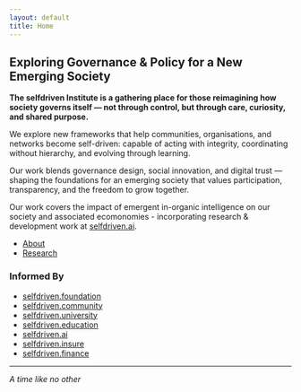```yaml
---
layout: default
title: Home
---
```


## Exploring Governance & Policy for a New Emerging Society

**The selfdriven Institute is a gathering place for those reimagining how society governs itself — not through control, but through care, curiosity, and shared purpose.**

We explore new frameworks that help communities, organisations, and networks become self-driven: capable of acting with integrity, coordinating without hierarchy, and evolving through learning.

Our work blends governance design, social innovation, and digital trust — shaping the foundations for an emerging society that values participation, transparency, and the freedom to grow together.

Our work covers the impact of emergent in-organic intelligence on our society and associated ecomonomies - incorporating research & development work at [selfdriven.ai](https://selfdriven.ai).

- [About](/about/)
- [Research](/research/)

### Informed By
- [selfdriven.foundation](https://selfdriven.foundation)
- [selfdriven.community](https://selfdriven.community)
- [selfdriven.university](https://selfdriven.university)
- [selfdriven.education](https://selfdriven.education)
- [selfdriven.ai](https://selfdriven.ai)
- [selfdriven.insure](https://selfdriven.insure)
- [selfdriven.finance](https://selfdriven.finance)


---

*A time like no other*